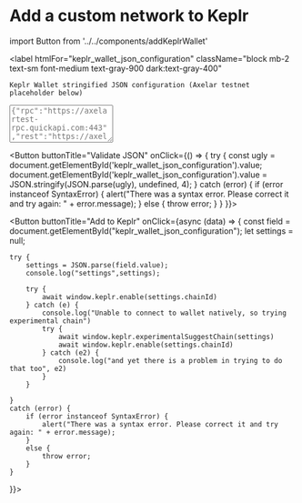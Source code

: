 # Add a custom network to Keplr
import Button from '../../components/addKeplrWallet'

<label 
    htmlFor="keplr_wallet_json_configuration" 
    className="block mb-2 text-sm font-medium text-gray-900 dark:text-gray-400"
>
    Keplr Wallet stringified JSON configuration (Axelar testnet placeholder below)
</label>
<textarea id="keplr_wallet_json_configuration" rows="4" className="h-1/2 block p-2.5 w-full text-sm text-gray-900 bg-gray-50 rounded-lg border border-gray-300 focus:ring-blue-500 focus:border-blue-500 dark:bg-gray-700 dark:border-gray-600 dark:placeholder-gray-400 dark:text-white dark:focus:ring-blue-500 dark:focus:border-blue-500" placeholder='{"rpc":"https://axelartest-rpc.quickapi.com:443","rest":"https://axelartest-lcd.quickapi.com:443","chainId":"axelar-testnet-lisbon-3","chainName":"Axelar","stakeCurrency":{"coinDenom":"AXL","coinMinimalDenom":"uaxl","coinDecimals":6},"bech32Config":{"bech32PrefixAccAddr":"axelar","bech32PrefixAccPub":"axelarpub","bech32PrefixValAddr":"axelarvaloper","bech32PrefixValPub":"axelarvaloperpub","bech32PrefixConsAddr":"axelarvalcons","bech32PrefixConsPub":"axelarvalconspub"},"bip44":{"coinType":118},"currencies":[{"coinDenom":"AXL","coinMinimalDenom":"uaxl","coinDecimals":6}],"feeCurrencies":[{"coinDenom":"AXL","coinMinimalDenom":"uaxl","coinDecimals":6}],"gasPriceStep":{"low":0.05,"average":0.125,"high":0.2},"features":["stargate","no-legacy-stdTx","ibc-transfer"]}'></textarea>

<Button buttonTitle="Validate JSON" onClick={() => {
    try {
        const ugly = document.getElementById('keplr_wallet_json_configuration').value;
        document.getElementById('keplr_wallet_json_configuration').value = JSON.stringify(JSON.parse(ugly), undefined, 4);
    } catch (error) {
        if (error instanceof SyntaxError) {
            alert("There was a syntax error. Please correct it and try again: " + error.message);
        }
        else {
            throw error;
        }
    }
}}></Button>

<Button buttonTitle="Add to Keplr" onClick={async (data) => {
    const field = document.getElementById("keplr_wallet_json_configuration");
    let settings = null;

    try {
        settings = JSON.parse(field.value);
        console.log("settings",settings);

        try {
            await window.keplr.enable(settings.chainId)
        } catch (e) {
            console.log("Unable to connect to wallet natively, so trying experimental chain")
            try {
                await window.keplr.experimentalSuggestChain(settings)
                await window.keplr.enable(settings.chainId)
            } catch (e2) {
                console.log("and yet there is a problem in trying to do that too", e2)
            }
        }

    }
    catch (error) {
        if (error instanceof SyntaxError) {
            alert("There was a syntax error. Please correct it and try again: " + error.message);
        }
        else {
            throw error;
        }
    }
}}></Button>